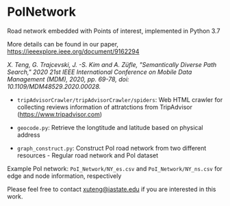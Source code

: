 # PoINetwork

Road network embedded with Points of interest, implemented in Python 3.7

More details can be found in our paper, https://ieeexplore.ieee.org/document/9162294

*X. Teng, G. Trajcevski, J. -S. Kim and A. Züfle, "Semantically Diverse Path Search," 2020 21st IEEE International Conference on Mobile Data Management (MDM), 2020, pp. 69-78, doi: 10.1109/MDM48529.2020.00028.*

- `tripAdvisorCrawler/tripAdvisorCrawler/spiders`: Web HTML crawler for collecting reviews information of attratctions from TripAdvisor (https://www.tripadvisor.com)

- `geocode.py`: Retrieve the longtitude and latitude based on physical address

- `graph_construct.py`: Construct PoI road network from two different resources - Regular road network and PoI dataset

Example PoI network: `PoI_Network/NY_es.csv` and `PoI_Network/NY_ns.csv` for edge and node information, respectively

Please feel free to contact xuteng@iastate.edu if you are interested in this work. 



